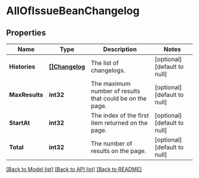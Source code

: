 # AllOfIssueBeanChangelog

## Properties
Name | Type | Description | Notes
------------ | ------------- | ------------- | -------------
**Histories** | [**[]Changelog**](Changelog.md) | The list of changelogs. | [optional] [default to null]
**MaxResults** | **int32** | The maximum number of results that could be on the page. | [optional] [default to null]
**StartAt** | **int32** | The index of the first item returned on the page. | [optional] [default to null]
**Total** | **int32** | The number of results on the page. | [optional] [default to null]

[[Back to Model list]](../README.md#documentation-for-models) [[Back to API list]](../README.md#documentation-for-api-endpoints) [[Back to README]](../README.md)

